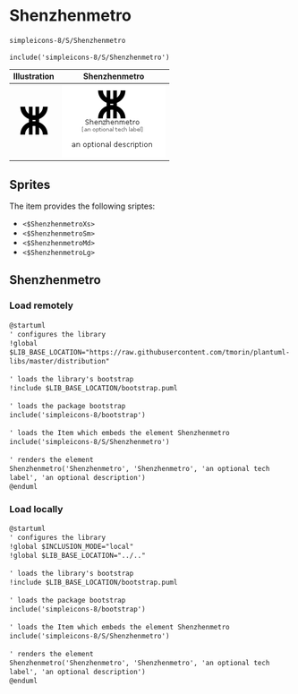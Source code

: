 # Shenzhenmetro


```text
simpleicons-8/S/Shenzhenmetro
```

```text
include('simpleicons-8/S/Shenzhenmetro')
```



| Illustration | Shenzhenmetro |
| :---: | :---: |
| ![illustration for Illustration](../../simpleicons-8/S/Shenzhenmetro.png) | ![illustration for Shenzhenmetro](../../simpleicons-8/S/Shenzhenmetro.Local.png) |



## Sprites
The item provides the following sriptes:

- `<$ShenzhenmetroXs>`
- `<$ShenzhenmetroSm>`
- `<$ShenzhenmetroMd>`
- `<$ShenzhenmetroLg>`





## Shenzhenmetro

### Load remotely
```plantuml
@startuml
' configures the library
!global $LIB_BASE_LOCATION="https://raw.githubusercontent.com/tmorin/plantuml-libs/master/distribution"

' loads the library's bootstrap
!include $LIB_BASE_LOCATION/bootstrap.puml

' loads the package bootstrap
include('simpleicons-8/bootstrap')

' loads the Item which embeds the element Shenzhenmetro
include('simpleicons-8/S/Shenzhenmetro')

' renders the element
Shenzhenmetro('Shenzhenmetro', 'Shenzhenmetro', 'an optional tech label', 'an optional description')
@enduml
```

### Load locally
```plantuml
@startuml
' configures the library
!global $INCLUSION_MODE="local"
!global $LIB_BASE_LOCATION="../.."

' loads the library's bootstrap
!include $LIB_BASE_LOCATION/bootstrap.puml

' loads the package bootstrap
include('simpleicons-8/bootstrap')

' loads the Item which embeds the element Shenzhenmetro
include('simpleicons-8/S/Shenzhenmetro')

' renders the element
Shenzhenmetro('Shenzhenmetro', 'Shenzhenmetro', 'an optional tech label', 'an optional description')
@enduml
```

